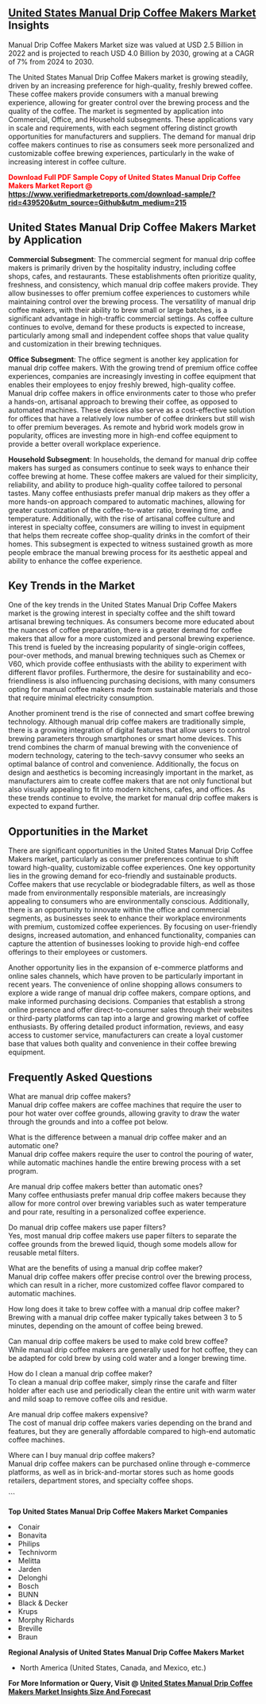 <h2><a href="https://www.verifiedmarketreports.com/download-sample/?rid=439520&amp;utm_source=Github&amp;utm_medium=215" target="_blank">United States Manual Drip Coffee Makers Market</a> Insights</h2><p>Manual Drip Coffee Makers Market size was valued at USD 2.5 Billion in 2022 and is projected to reach USD 4.0 Billion by 2030, growing at a CAGR of 7% from 2024 to 2030.</p><p><p>The United States Manual Drip Coffee Makers market is growing steadily, driven by an increasing preference for high-quality, freshly brewed coffee. These coffee makers provide consumers with a manual brewing experience, allowing for greater control over the brewing process and the quality of the coffee. The market is segmented by application into Commercial, Office, and Household subsegments. These applications vary in scale and requirements, with each segment offering distinct growth opportunities for manufacturers and suppliers. The demand for manual drip coffee makers continues to rise as consumers seek more personalized and customizable coffee brewing experiences, particularly in the wake of increasing interest in coffee culture. <strong><p><span class=""><span style="color: #ff0000;"><strong>Download Full PDF Sample Copy of United States Manual Drip Coffee Makers Market Report</strong> @ </span><a href="https://www.verifiedmarketreports.com/download-sample/?rid=439520&amp;utm_source=Github&amp;utm_medium=215" target="_blank">https://www.verifiedmarketreports.com/download-sample/?rid=439520&amp;utm_source=Github&amp;utm_medium=215</a></span></p></strong></p><h2>United States Manual Drip Coffee Makers Market by Application</h2><p><strong>Commercial Subsegment</strong>: The commercial segment for manual drip coffee makers is primarily driven by the hospitality industry, including coffee shops, cafes, and restaurants. These establishments often prioritize quality, freshness, and consistency, which manual drip coffee makers provide. They allow businesses to offer premium coffee experiences to customers while maintaining control over the brewing process. The versatility of manual drip coffee makers, with their ability to brew small or large batches, is a significant advantage in high-traffic commercial settings. As coffee culture continues to evolve, demand for these products is expected to increase, particularly among small and independent coffee shops that value quality and customization in their brewing techniques.<p><strong>Office Subsegment</strong>: The office segment is another key application for manual drip coffee makers. With the growing trend of premium office coffee experiences, companies are increasingly investing in coffee equipment that enables their employees to enjoy freshly brewed, high-quality coffee. Manual drip coffee makers in office environments cater to those who prefer a hands-on, artisanal approach to brewing their coffee, as opposed to automated machines. These devices also serve as a cost-effective solution for offices that have a relatively low number of coffee drinkers but still wish to offer premium beverages. As remote and hybrid work models grow in popularity, offices are investing more in high-end coffee equipment to provide a better overall workplace experience.<p><strong>Household Subsegment</strong>: In households, the demand for manual drip coffee makers has surged as consumers continue to seek ways to enhance their coffee brewing at home. These coffee makers are valued for their simplicity, reliability, and ability to produce high-quality coffee tailored to personal tastes. Many coffee enthusiasts prefer manual drip makers as they offer a more hands-on approach compared to automatic machines, allowing for greater customization of the coffee-to-water ratio, brewing time, and temperature. Additionally, with the rise of artisanal coffee culture and interest in specialty coffee, consumers are willing to invest in equipment that helps them recreate coffee shop-quality drinks in the comfort of their homes. This subsegment is expected to witness sustained growth as more people embrace the manual brewing process for its aesthetic appeal and ability to enhance the coffee experience.<h2>Key Trends in the Market</h2><p>One of the key trends in the United States Manual Drip Coffee Makers market is the growing interest in specialty coffee and the shift toward artisanal brewing techniques. As consumers become more educated about the nuances of coffee preparation, there is a greater demand for coffee makers that allow for a more customized and personal brewing experience. This trend is fueled by the increasing popularity of single-origin coffees, pour-over methods, and manual brewing techniques such as Chemex or V60, which provide coffee enthusiasts with the ability to experiment with different flavor profiles. Furthermore, the desire for sustainability and eco-friendliness is also influencing purchasing decisions, with many consumers opting for manual coffee makers made from sustainable materials and those that require minimal electricity consumption.<p>Another prominent trend is the rise of connected and smart coffee brewing technology. Although manual drip coffee makers are traditionally simple, there is a growing integration of digital features that allow users to control brewing parameters through smartphones or smart home devices. This trend combines the charm of manual brewing with the convenience of modern technology, catering to the tech-savvy consumer who seeks an optimal balance of control and convenience. Additionally, the focus on design and aesthetics is becoming increasingly important in the market, as manufacturers aim to create coffee makers that are not only functional but also visually appealing to fit into modern kitchens, cafes, and offices. As these trends continue to evolve, the market for manual drip coffee makers is expected to expand further.<h2>Opportunities in the Market</h2><p>There are significant opportunities in the United States Manual Drip Coffee Makers market, particularly as consumer preferences continue to shift toward high-quality, customizable coffee experiences. One key opportunity lies in the growing demand for eco-friendly and sustainable products. Coffee makers that use recyclable or biodegradable filters, as well as those made from environmentally responsible materials, are increasingly appealing to consumers who are environmentally conscious. Additionally, there is an opportunity to innovate within the office and commercial segments, as businesses seek to enhance their workplace environments with premium, customized coffee experiences. By focusing on user-friendly designs, increased automation, and enhanced functionality, companies can capture the attention of businesses looking to provide high-end coffee offerings to their employees or customers.<p>Another opportunity lies in the expansion of e-commerce platforms and online sales channels, which have proven to be particularly important in recent years. The convenience of online shopping allows consumers to explore a wide range of manual drip coffee makers, compare options, and make informed purchasing decisions. Companies that establish a strong online presence and offer direct-to-consumer sales through their websites or third-party platforms can tap into a large and growing market of coffee enthusiasts. By offering detailed product information, reviews, and easy access to customer service, manufacturers can create a loyal customer base that values both quality and convenience in their coffee brewing equipment.<h2>Frequently Asked Questions</h2><p>What are manual drip coffee makers? <br> Manual drip coffee makers are coffee machines that require the user to pour hot water over coffee grounds, allowing gravity to draw the water through the grounds and into a coffee pot below.</p><p>What is the difference between a manual drip coffee maker and an automatic one? <br> Manual drip coffee makers require the user to control the pouring of water, while automatic machines handle the entire brewing process with a set program.</p><p>Are manual drip coffee makers better than automatic ones? <br> Many coffee enthusiasts prefer manual drip coffee makers because they allow for more control over brewing variables such as water temperature and pour rate, resulting in a personalized coffee experience.</p><p>Do manual drip coffee makers use paper filters? <br> Yes, most manual drip coffee makers use paper filters to separate the coffee grounds from the brewed liquid, though some models allow for reusable metal filters.</p><p>What are the benefits of using a manual drip coffee maker? <br> Manual drip coffee makers offer precise control over the brewing process, which can result in a richer, more customized coffee flavor compared to automatic machines.</p><p>How long does it take to brew coffee with a manual drip coffee maker? <br> Brewing with a manual drip coffee maker typically takes between 3 to 5 minutes, depending on the amount of coffee being brewed.</p><p>Can manual drip coffee makers be used to make cold brew coffee? <br> While manual drip coffee makers are generally used for hot coffee, they can be adapted for cold brew by using cold water and a longer brewing time.</p><p>How do I clean a manual drip coffee maker? <br> To clean a manual drip coffee maker, simply rinse the carafe and filter holder after each use and periodically clean the entire unit with warm water and mild soap to remove coffee oils and residue.</p><p>Are manual drip coffee makers expensive? <br> The cost of manual drip coffee makers varies depending on the brand and features, but they are generally affordable compared to high-end automatic coffee machines.</p><p>Where can I buy manual drip coffee makers? <br> Manual drip coffee makers can be purchased online through e-commerce platforms, as well as in brick-and-mortar stores such as home goods retailers, department stores, and specialty coffee shops.</p>```</p><p><strong>Top United States Manual Drip Coffee Makers Market Companies</strong></p><div data-test-id=""><p><li>Conair</li><li> Bonavita</li><li> Philips</li><li> Technivorm</li><li> Melitta</li><li> Jarden</li><li> Delonghi</li><li> Bosch</li><li> BUNN</li><li> Black & Decker</li><li> Krups</li><li> Morphy Richards</li><li> Breville</li><li> Braun</li></p><div><strong>Regional Analysis of&nbsp;United States Manual Drip Coffee Makers Market</strong></div><ul><li dir="ltr"><p dir="ltr">North America&nbsp;(United States, Canada, and Mexico, etc.)</p></li></ul><p><strong>For More Information or Query, Visit @&nbsp;</strong><strong><a href="https://www.verifiedmarketreports.com/product/manual-drip-coffee-makers-market/?utm_source=Github&amp;utm_medium=215" target="_blank">United States Manual Drip Coffee Makers Market Insights Size And Forecast</a></strong></p></div>
